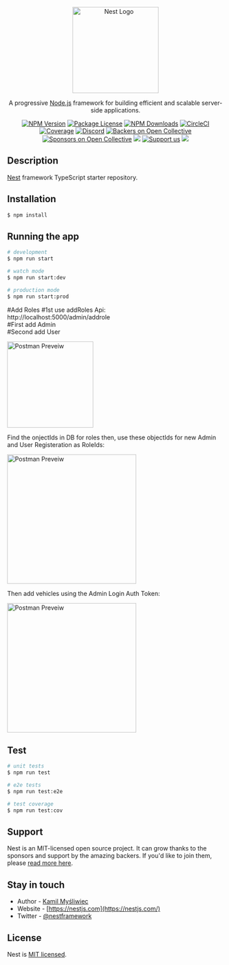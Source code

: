 <p align="center">
  <a href="http://nestjs.com/" target="blank"><img src="https://nestjs.com/img/logo-small.svg" width="200" alt="Nest Logo" /></a>
</p>

[circleci-image]: https://img.shields.io/circleci/build/github/nestjs/nest/master?token=abc123def456
[circleci-url]: https://circleci.com/gh/nestjs/nest

  <p align="center">A progressive <a href="http://nodejs.org" target="_blank">Node.js</a> framework for building efficient and scalable server-side applications.</p>
    <p align="center">
<a href="https://www.npmjs.com/~nestjscore" target="_blank"><img src="https://img.shields.io/npm/v/@nestjs/core.svg" alt="NPM Version" /></a>
<a href="https://www.npmjs.com/~nestjscore" target="_blank"><img src="https://img.shields.io/npm/l/@nestjs/core.svg" alt="Package License" /></a>
<a href="https://www.npmjs.com/~nestjscore" target="_blank"><img src="https://img.shields.io/npm/dm/@nestjs/common.svg" alt="NPM Downloads" /></a>
<a href="https://circleci.com/gh/nestjs/nest" target="_blank"><img src="https://img.shields.io/circleci/build/github/nestjs/nest/master" alt="CircleCI" /></a>
<a href="https://coveralls.io/github/nestjs/nest?branch=master" target="_blank"><img src="https://coveralls.io/repos/github/nestjs/nest/badge.svg?branch=master#9" alt="Coverage" /></a>
<a href="https://discord.gg/G7Qnnhy" target="_blank"><img src="https://img.shields.io/badge/discord-online-brightgreen.svg" alt="Discord"/></a>
<a href="https://opencollective.com/nest#backer" target="_blank"><img src="https://opencollective.com/nest/backers/badge.svg" alt="Backers on Open Collective" /></a>
<a href="https://opencollective.com/nest#sponsor" target="_blank"><img src="https://opencollective.com/nest/sponsors/badge.svg" alt="Sponsors on Open Collective" /></a>
  <a href="https://paypal.me/kamilmysliwiec" target="_blank"><img src="https://img.shields.io/badge/Donate-PayPal-ff3f59.svg"/></a>
    <a href="https://opencollective.com/nest#sponsor"  target="_blank"><img src="https://img.shields.io/badge/Support%20us-Open%20Collective-41B883.svg" alt="Support us"></a>
  <a href="https://twitter.com/nestframework" target="_blank"><img src="https://img.shields.io/twitter/follow/nestframework.svg?style=social&label=Follow"></a>
</p>
  <!--[![Backers on Open Collective](https://opencollective.com/nest/backers/badge.svg)](https://opencollective.com/nest#backer)
  [![Sponsors on Open Collective](https://opencollective.com/nest/sponsors/badge.svg)](https://opencollective.com/nest#sponsor)-->

## Description

[Nest](https://github.com/nestjs/nest) framework TypeScript starter repository.

## Installation

```bash
$ npm install
```

## Running the app

```bash
# development
$ npm run start

# watch mode
$ npm run start:dev

# production mode
$ npm run start:prod
```
#Add Roles
#1st use addRoles Api:<br>
http://localhost:5000/admin/addrole<br>
#First add Admin<br>
#Second add User

<p align="left">
  <a href="https://github.com/omkarrenuse/Rentify/assets/92789841/73db69dc-894f-4eb8-82f9-75fd279264c5" target="blank"><img src="https://github.com/omkarrenuse/Rentify/assets/92789841/73db69dc-894f-4eb8-82f9-75fd279264c5" height="200 width="800" alt="Postman Preveiw" /></a>
</p>

Find the onjectIds in DB for roles then, use these objectIds for new Admin and User Registeration as RoleIds:

<p align="left">
  <a href="https://github.com/omkarrenuse/Rentify/assets/92789841/6be9346c-3b5e-437d-b62e-03a45c42a1b7" target="blank"><img src="https://github.com/omkarrenuse/Rentify/assets/92789841/6be9346c-3b5e-437d-b62e-03a45c42a1b7" height="300 width="800" alt="Postman Preveiw" /></a>
</p>

Then add vehicles using the Admin Login Auth Token:

<p align="left">
  <a href="https://github.com/omkarrenuse/Rentify/assets/92789841/e20b4704-bec6-460d-a868-935caa3f3af7" target="blank"><img src="https://github.com/omkarrenuse/Rentify/assets/92789841/e20b4704-bec6-460d-a868-935caa3f3af7" height="300 width="800" alt="Postman Preveiw" /></a>
</p>


## Test

```bash
# unit tests
$ npm run test

# e2e tests
$ npm run test:e2e

# test coverage
$ npm run test:cov
```

## Support

Nest is an MIT-licensed open source project. It can grow thanks to the sponsors and support by the amazing backers. If you'd like to join them, please [read more here](https://docs.nestjs.com/support).

## Stay in touch

- Author - [Kamil Myśliwiec](https://kamilmysliwiec.com)
- Website - [https://nestjs.com](https://nestjs.com/)
- Twitter - [@nestframework](https://twitter.com/nestframework)

## License

Nest is [MIT licensed](LICENSE).
